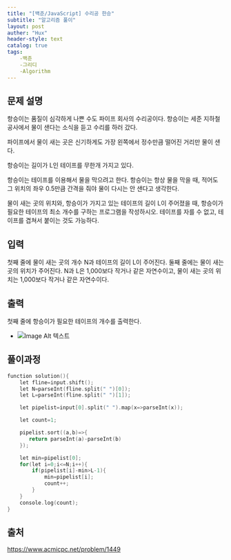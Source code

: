 ```yaml
---
title: "[백준/JavaScript] 수리공 한승"
subtitle: "알고리즘 풀이"
layout: post
auther: "Hux"
header-style: text
catalog: true
tags:
    -백준
    -그리디
    -Algorithm
---
```



문제 설명
-------
항승이는 품질이 심각하게 나쁜 수도 파이프 회사의 수리공이다. 항승이는 세준 지하철 공사에서 물이 샌다는 소식을 듣고 수리를 하러 갔다.

파이프에서 물이 새는 곳은 신기하게도 가장 왼쪽에서 정수만큼 떨어진 거리만 물이 샌다.

항승이는 길이가 L인 테이프를 무한개 가지고 있다.

항승이는 테이프를 이용해서 물을 막으려고 한다. 항승이는 항상 물을 막을 때, 적어도 그 위치의 좌우 0.5만큼 간격을 줘야 물이 다시는 안 샌다고 생각한다.

물이 새는 곳의 위치와, 항승이가 가지고 있는 테이프의 길이 L이 주어졌을 때, 항승이가 필요한 테이프의 최소 개수를 구하는 프로그램을 작성하시오. 테이프를 자를 수 없고, 테이프를 겹쳐서 붙이는 것도 가능하다.

입력
-------
첫째 줄에 물이 새는 곳의 개수 N과 테이프의 길이 L이 주어진다. 둘째 줄에는 물이 새는 곳의 위치가 주어진다. N과 L은 1,000보다 작거나 같은 자연수이고, 물이 새는 곳의 위치는 1,000보다 작거나 같은 자연수이다.



출력
---
첫째 줄에 항승이가 필요한 테이프의 개수를 출력한다.

- ![Image Alt 텍스트]({{site.url}}/img/algorithm/baekjoon_1449_img.png)

풀이과정
-------

```cpp
function solution(){
    let fline=input.shift();
    let N=parseInt(fline.split(" ")[0]);
    let L=parseInt(fline.split(" ")[1]);

    let pipelist=input[0].split(" ").map(x=>parseInt(x));

    let count=1;

    pipelist.sort((a,b)=>{
       return parseInt(a)-parseInt(b)
    });

    let min=pipelist[0];
    for(let i=0;i<=N;i++){
        if(pipelist[i]-min>L-1){
            min=pipelist[i];
            count++;
        }
    }
    console.log(count);
}
```

출처
---
https://www.acmicpc.net/problem/1449